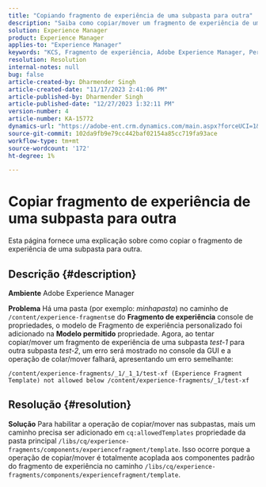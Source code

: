 ```yaml
---
title: "Copiando fragmento de experiência de uma subpasta para outra"
description: "Saiba como copiar/mover um fragmento de experiência de uma subpasta para outra."
solution: Experience Manager
product: Experience Manager
applies-to: "Experience Manager"
keywords: "KCS, Fragmento de experiência, Adobe Experience Manager, Perguntas frequentes, cópia, subpasta"
resolution: Resolution
internal-notes: null
bug: false
article-created-by: Dharmender Singh
article-created-date: "11/17/2023 2:41:06 PM"
article-published-by: Dharmender Singh
article-published-date: "12/27/2023 1:32:11 PM"
version-number: 4
article-number: KA-15772
dynamics-url: "https://adobe-ent.crm.dynamics.com/main.aspx?forceUCI=1&pagetype=entityrecord&etn=knowledgearticle&id=a32caf50-5785-ee11-8179-6045bd006239"
source-git-commit: 102da9fb9e79cc442baf02154a85cc719fa93ace
workflow-type: tm+mt
source-wordcount: '172'
ht-degree: 1%

---
```


# Copiar fragmento de experiência de uma subpasta para outra


Esta página fornece uma explicação sobre como copiar o fragmento de experiência de uma subpasta para outra.

## Descrição {#description}


<b>Ambiente</b>
Adobe Experience Manager

<b>Problema</b>
Há uma pasta (por exemplo: *minhapasta*) no caminho de `/content/experience-fragments`e do <b>Fragmento de experiência</b> console de propriedades, o modelo de Fragmento de experiência personalizado foi adicionado na <b>Modelo permitido</b> propriedade.
Agora, ao tentar copiar/mover um fragmento de experiência de uma subpasta *test-1* para outra subpasta *test-2*, um erro será mostrado no console da GUI e a operação de colar/mover falhará, apresentando um erro semelhante:


```
/content/experience-fragments/_1/_1_1/test-xf (Experience Fragment Template) not allowed below /content/experience-fragments/_1/test-xf
```



## Resolução {#resolution}


<b>Solução</b>
Para habilitar a operação de copiar/mover nas subpastas, mais um caminho precisa ser adicionado em `cq:allowedTemplates` propriedade da pasta principal `/libs/cq/experience-fragments/components/experiencefragment/template`.
Isso ocorre porque a operação de copiar/mover é totalmente acoplada aos componentes padrão do fragmento de experiência no caminho `/libs/cq/experience-fragments/components/experiencefragment/template`.
